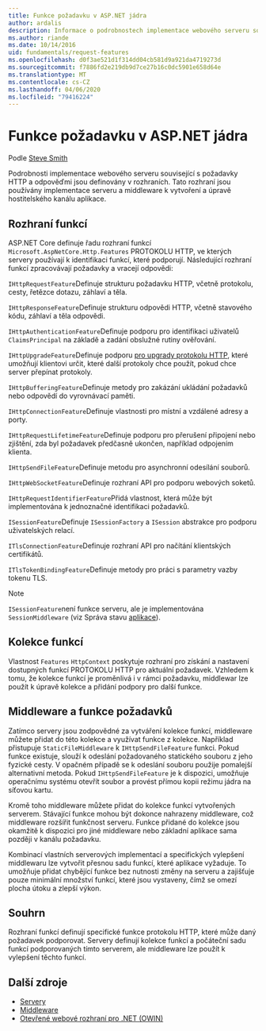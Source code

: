 ```yaml
---
title: Funkce požadavku v ASP.NET jádra
author: ardalis
description: Informace o podrobnostech implementace webového serveru souvisejících s požadavky HTTP a odpověďmi, které jsou definovány v rozhraních pro ASP.NET Core.
ms.author: riande
ms.date: 10/14/2016
uid: fundamentals/request-features
ms.openlocfilehash: d0f3ae521d1f314dd04cb581d9a921da4719273d
ms.sourcegitcommit: f7886fd2e219db9d7ce27b16c0dc5901e658d64e
ms.translationtype: MT
ms.contentlocale: cs-CZ
ms.lasthandoff: 04/06/2020
ms.locfileid: "79416224"
---
```

# <a name="request-features-in-aspnet-core"></a>Funkce požadavku v ASP.NET jádra

Podle [Steve Smith](https://ardalis.com/)

Podrobnosti implementace webového serveru související s požadavky HTTP a odpověďmi jsou definovány v rozhraních. Tato rozhraní jsou používány implementace serveru a middleware k vytvoření a úpravě hostitelského kanálu aplikace.

## <a name="feature-interfaces"></a>Rozhraní funkcí

ASP.NET Core definuje řadu rozhraní funkcí `Microsoft.AspNetCore.Http.Features` PROTOKOLU HTTP, ve kterých servery používají k identifikaci funkcí, které podporují. Následující rozhraní funkcí zpracovávají požadavky a vracejí odpovědi:

`IHttpRequestFeature`Definuje strukturu požadavku HTTP, včetně protokolu, cesty, řetězce dotazu, záhlaví a těla.

`IHttpResponseFeature`Definuje strukturu odpovědi HTTP, včetně stavového kódu, záhlaví a těla odpovědi.

`IHttpAuthenticationFeature`Definuje podporu pro identifikaci uživatelů `ClaimsPrincipal` na základě a zadání obslužné rutiny ověřování.

`IHttpUpgradeFeature`Definuje podporu [pro upgrady protokolu HTTP](https://tools.ietf.org/html/rfc2616.html#section-14.42), které umožňují klientovi určit, které další protokoly chce použít, pokud chce server přepínat protokoly.

`IHttpBufferingFeature`Definuje metody pro zakázání ukládání požadavků nebo odpovědí do vyrovnávací paměti.

`IHttpConnectionFeature`Definuje vlastnosti pro místní a vzdálené adresy a porty.

`IHttpRequestLifetimeFeature`Definuje podporu pro přerušení připojení nebo zjištění, zda byl požadavek předčasně ukončen, například odpojením klienta.

`IHttpSendFileFeature`Definuje metodu pro asynchronní odesílání souborů.

`IHttpWebSocketFeature`Definuje rozhraní API pro podporu webových soketů.

`IHttpRequestIdentifierFeature`Přidá vlastnost, která může být implementována k jednoznačné identifikaci požadavků.

`ISessionFeature`Definuje `ISessionFactory` a `ISession` abstrakce pro podporu uživatelských relací.

`ITlsConnectionFeature`Definuje rozhraní API pro načítání klientských certifikátů.

`ITlsTokenBindingFeature`Definuje metody pro práci s parametry vazby tokenu TLS.

> [!NOTE]
> `ISessionFeature`není funkce serveru, ale je implementována `SessionMiddleware` (viz Správa stavu [aplikace](app-state.md)).

## <a name="feature-collections"></a>Kolekce funkcí

Vlastnost `Features` `HttpContext` poskytuje rozhraní pro získání a nastavení dostupných funkcí PROTOKOLU HTTP pro aktuální požadavek. Vzhledem k tomu, že kolekce funkcí je proměnlivá i v rámci požadavku, middlewar lze použít k úpravě kolekce a přidání podpory pro další funkce.

## <a name="middleware-and-request-features"></a>Middleware a funkce požadavků

Zatímco servery jsou zodpovědné za vytváření kolekce funkcí, middleware můžete přidat do této kolekce a využívat funkce z kolekce. Například přistupuje `StaticFileMiddleware` k `IHttpSendFileFeature` funkci. Pokud funkce existuje, slouží k odeslání požadovaného statického souboru z jeho fyzické cesty. V opačném případě se k odeslání souboru použije pomalejší alternativní metoda. Pokud `IHttpSendFileFeature` je k dispozici, umožňuje operačnímu systému otevřít soubor a provést přímou kopii režimu jádra na síťovou kartu.

Kromě toho middleware můžete přidat do kolekce funkcí vytvořených serverem. Stávající funkce mohou být dokonce nahrazeny middleware, což middleware rozšířit funkčnost serveru. Funkce přidané do kolekce jsou okamžitě k dispozici pro jiné middleware nebo základní aplikace sama později v kanálu požadavku.

Kombinací vlastních serverových implementací a specifických vylepšení middlewaru lze vytvořit přesnou sadu funkcí, které aplikace vyžaduje. To umožňuje přidat chybějící funkce bez nutnosti změny na serveru a zajišťuje pouze minimální množství funkcí, které jsou vystaveny, čímž se omezí plocha útoku a zlepší výkon.

## <a name="summary"></a>Souhrn

Rozhraní funkcí definují specifické funkce protokolu HTTP, které může daný požadavek podporovat. Servery definují kolekce funkcí a počáteční sadu funkcí podporovaných tímto serverem, ale middleware lze použít k vylepšení těchto funkcí.

## <a name="additional-resources"></a>Další zdroje

* [Servery](xref:fundamentals/servers/index)
* [Middleware](xref:fundamentals/middleware/index)
* [Otevřené webové rozhraní pro .NET (OWIN)](xref:fundamentals/owin)
